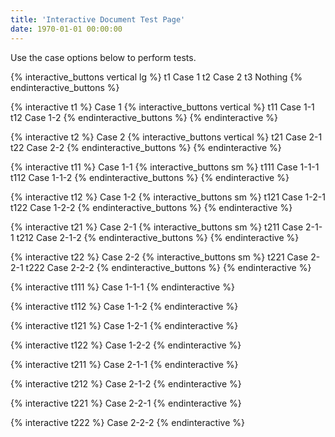 ```yaml
---
title: 'Interactive Document Test Page'
date: 1970-01-01 00:00:00
---
```


Use the case options below to perform tests.

{% interactive_buttons vertical lg %}
t1 Case 1
t2 Case 2
t3 Nothing
{% endinteractive_buttons %}

{% interactive t1 %}
Case 1
{% interactive_buttons vertical %}
t11 Case 1-1
t12 Case 1-2
{% endinteractive_buttons %}
{% endinteractive %}

{% interactive t2 %}
Case 2
{% interactive_buttons vertical %}
t21 Case 2-1
t22 Case 2-2
{% endinteractive_buttons %}
{% endinteractive %}

{% interactive t11 %}
Case 1-1
{% interactive_buttons sm %}
t111 Case 1-1-1
t112 Case 1-1-2
{% endinteractive_buttons %}
{% endinteractive %}

{% interactive t12 %}
Case 1-2
{% interactive_buttons sm %}
t121 Case 1-2-1
t122 Case 1-2-2
{% endinteractive_buttons %}
{% endinteractive %}

{% interactive t21 %}
Case 2-1
{% interactive_buttons sm %}
t211 Case 2-1-1
t212 Case 2-1-2
{% endinteractive_buttons %}
{% endinteractive %}

{% interactive t22 %}
Case 2-2
{% interactive_buttons sm %}
t221 Case 2-2-1
t222 Case 2-2-2
{% endinteractive_buttons %}
{% endinteractive %}

{% interactive t111 %}
Case 1-1-1
{% endinteractive %}

{% interactive t112 %}
Case 1-1-2
{% endinteractive %}

{% interactive t121 %}
Case 1-2-1
{% endinteractive %}

{% interactive t122 %}
Case 1-2-2
{% endinteractive %}

{% interactive t211 %}
Case 2-1-1
{% endinteractive %}

{% interactive t212 %}
Case 2-1-2
{% endinteractive %}

{% interactive t221 %}
Case 2-2-1
{% endinteractive %}

{% interactive t222 %}
Case 2-2-2
{% endinteractive %}
